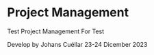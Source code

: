 # Project Management
Test Project Management For Test 


Develop by Johans Cuéllar 23-24 Dicember 2023

